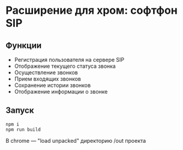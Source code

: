 # Расширение для хром: софтфон SIP

## Функции

- Регистрация пользователя на сервере SIP
- Отображение текущего статуса звонка
- Осуществление звонков
- Прием входящих звонков
- Сохранение истории звонков
- Отображение информации о звонке

## Запуск

```
npm i
npm run build
```

В chrome — "load unpacked" директорию /out проекта
